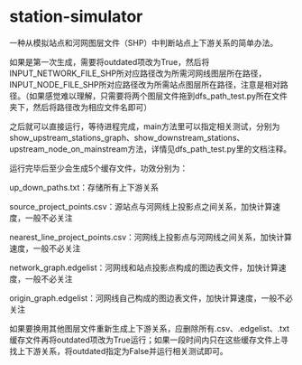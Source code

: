 # station-simulator

一种从模拟站点和河网图层文件（SHP）中判断站点上下游关系的简单办法。

如果是第一次生成，需要将outdated项改为True，然后将INPUT_NETWORK_FILE_SHP所对应路径改为所需河网线图层所在路径，INPUT_NODE_FILE_SHP所对应路径改为所需站点图层所在路径，注意是相对路径。（如果感觉难以理解，只需要将两个图层文件拖到dfs_path_test.py所在文件夹下，然后将路径改为相应文件名即可）

之后就可以直接运行，等待进程完成，main方法里可以指定相关测试，分别为show_upstream_stations_graph、show_downstream_stations、upstream_node_on_mainstream方法，详情见dfs_path_test.py里的文档注释。

运行完毕后至少会生成5个缓存文件，功效分别为：

up_down_paths.txt：存储所有上下游关系

source_project_points.csv：源站点与河网线上投影点之间关系，加快计算速度，一般不必关注

nearest_line_project_points.csv：河网线上投影点与河网线之间关系，加快计算速度，一般不必关注

network_graph.edgelist：河网线和站点投影点构成的图边表文件，加快计算速度，一般不必关注

origin_graph.edgelist：河网线自己构成的图边表文件，加快计算速度，一般不必关注

如果要换用其他图层文件重新生成上下游关系，应删除所有.csv、.edgelist、.txt缓存文件再将outdated项改为True运行；如果一段时间内只在这些缓存文件上寻找上下游关系，将outdated指定为False并运行相关测试即可。
